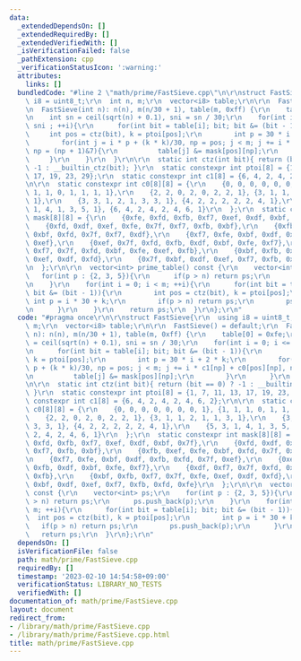```yaml
---
data:
  _extendedDependsOn: []
  _extendedRequiredBy: []
  _extendedVerifiedWith: []
  _isVerificationFailed: false
  _pathExtension: cpp
  _verificationStatusIcon: ':warning:'
  attributes:
    links: []
  bundledCode: "#line 2 \"math/prime/FastSieve.cpp\"\n\r\nstruct FastSieve{\r\n  using\
    \ i8 = uint8_t;\r\n  int n, m;\r\n  vector<i8> table;\r\n\r\n  FastSieve() = default;\r\
    \n  FastSieve(int n): n(n), m(n/30 + 1), table(m, 0xff) {\r\n    table[0] = 0xfe;\r\
    \n    int sn = ceil(sqrt(n) + 0.1), sni = sn / 30;\r\n    for(int i = 0; i <=\
    \ sni ; ++i){\r\n      for(int bit = table[i]; bit; bit &= (bit - 1)){\r\n   \
    \     int pos = ctz(bit), k = ptoi[pos];\r\n        int p = 30 * i + 2 * k;\r\n\
    \        for(int j = i * p + (k * k)/30, np = pos; j < m; j += i * c1[np] + c0[pos][np],\
    \ np = (np + 1)&7){\r\n          table[j] &= mask[pos][np];\r\n        }\r\n \
    \     }\r\n    }\r\n  }\r\n\r\n  static int ctz(int bit){ return (bit == 0) ?\
    \ -1 : __builtin_ctz(bit); }\r\n  static constexpr int ptoi[8] = {1, 7, 11, 13,\
    \ 17, 19, 23, 29};\r\n  static constexpr int c1[8] = {6, 4, 2, 4, 2, 4, 6, 2};\r\
    \n\r\n  static constexpr int c0[8][8] = {\r\n    {0, 0, 0, 0, 0, 0, 0, 1}, {1,\
    \ 1, 1, 0, 1, 1, 1, 1},\r\n    {2, 2, 0, 2, 0, 2, 2, 1}, {3, 1, 1, 2, 1, 1, 3,\
    \ 1},\r\n    {3, 3, 1, 2, 1, 3, 3, 1}, {4, 2, 2, 2, 2, 2, 4, 1},\r\n    {5, 3,\
    \ 1, 4, 1, 3, 5, 1}, {6, 4, 2, 4, 2, 4, 6, 1}\r\n  };\r\n  static constexpr int\
    \ mask[8][8] = {\r\n    {0xfe, 0xfd, 0xfb, 0xf7, 0xef, 0xdf, 0xbf, 0x7f},\r\n\
    \    {0xfd, 0xdf, 0xef, 0xfe, 0x7f, 0xf7, 0xfb, 0xbf},\r\n    {0xfb, 0xef, 0xfe,\
    \ 0xbf, 0xfd, 0x7f, 0xf7, 0xdf},\r\n    {0xf7, 0xfe, 0xbf, 0xdf, 0xfb, 0xfd, 0x7f,\
    \ 0xef},\r\n    {0xef, 0x7f, 0xfd, 0xfb, 0xdf, 0xbf, 0xfe, 0xf7},\r\n    {0xdf,\
    \ 0xf7, 0x7f, 0xfd, 0xbf, 0xfe, 0xef, 0xfb},\r\n    {0xbf, 0xfb, 0xf7, 0x7f, 0xfe,\
    \ 0xef, 0xdf, 0xfd},\r\n    {0x7f, 0xbf, 0xdf, 0xef, 0xf7, 0xfb, 0xfd, 0xfe}\r\
    \n  };\r\n\r\n  vector<int> prime_table() const {\r\n    vector<int> ps;\r\n \
    \   for(int p : {2, 3, 5}){\r\n      if(p > n) return ps;\r\n      ps.push_back(p);\r\
    \n    }\r\n    for(int i = 0; i < m; ++i){\r\n      for(int bit = table[i]; bit;\
    \ bit &= (bit - 1)){\r\n        int pos = ctz(bit), k = ptoi[pos];\r\n       \
    \ int p = i * 30 + k;\r\n        if(p > n) return ps;\r\n        ps.push_back(p);\r\
    \n      }\r\n    }\r\n    return ps;\r\n  }\r\n};\r\n"
  code: "#pragma once\r\n\r\nstruct FastSieve{\r\n  using i8 = uint8_t;\r\n  int n,\
    \ m;\r\n  vector<i8> table;\r\n\r\n  FastSieve() = default;\r\n  FastSieve(int\
    \ n): n(n), m(n/30 + 1), table(m, 0xff) {\r\n    table[0] = 0xfe;\r\n    int sn\
    \ = ceil(sqrt(n) + 0.1), sni = sn / 30;\r\n    for(int i = 0; i <= sni ; ++i){\r\
    \n      for(int bit = table[i]; bit; bit &= (bit - 1)){\r\n        int pos = ctz(bit),\
    \ k = ptoi[pos];\r\n        int p = 30 * i + 2 * k;\r\n        for(int j = i *\
    \ p + (k * k)/30, np = pos; j < m; j += i * c1[np] + c0[pos][np], np = (np + 1)&7){\r\
    \n          table[j] &= mask[pos][np];\r\n        }\r\n      }\r\n    }\r\n  }\r\
    \n\r\n  static int ctz(int bit){ return (bit == 0) ? -1 : __builtin_ctz(bit);\
    \ }\r\n  static constexpr int ptoi[8] = {1, 7, 11, 13, 17, 19, 23, 29};\r\n  static\
    \ constexpr int c1[8] = {6, 4, 2, 4, 2, 4, 6, 2};\r\n\r\n  static constexpr int\
    \ c0[8][8] = {\r\n    {0, 0, 0, 0, 0, 0, 0, 1}, {1, 1, 1, 0, 1, 1, 1, 1},\r\n\
    \    {2, 2, 0, 2, 0, 2, 2, 1}, {3, 1, 1, 2, 1, 1, 3, 1},\r\n    {3, 3, 1, 2, 1,\
    \ 3, 3, 1}, {4, 2, 2, 2, 2, 2, 4, 1},\r\n    {5, 3, 1, 4, 1, 3, 5, 1}, {6, 4,\
    \ 2, 4, 2, 4, 6, 1}\r\n  };\r\n  static constexpr int mask[8][8] = {\r\n    {0xfe,\
    \ 0xfd, 0xfb, 0xf7, 0xef, 0xdf, 0xbf, 0x7f},\r\n    {0xfd, 0xdf, 0xef, 0xfe, 0x7f,\
    \ 0xf7, 0xfb, 0xbf},\r\n    {0xfb, 0xef, 0xfe, 0xbf, 0xfd, 0x7f, 0xf7, 0xdf},\r\
    \n    {0xf7, 0xfe, 0xbf, 0xdf, 0xfb, 0xfd, 0x7f, 0xef},\r\n    {0xef, 0x7f, 0xfd,\
    \ 0xfb, 0xdf, 0xbf, 0xfe, 0xf7},\r\n    {0xdf, 0xf7, 0x7f, 0xfd, 0xbf, 0xfe, 0xef,\
    \ 0xfb},\r\n    {0xbf, 0xfb, 0xf7, 0x7f, 0xfe, 0xef, 0xdf, 0xfd},\r\n    {0x7f,\
    \ 0xbf, 0xdf, 0xef, 0xf7, 0xfb, 0xfd, 0xfe}\r\n  };\r\n\r\n  vector<int> prime_table()\
    \ const {\r\n    vector<int> ps;\r\n    for(int p : {2, 3, 5}){\r\n      if(p\
    \ > n) return ps;\r\n      ps.push_back(p);\r\n    }\r\n    for(int i = 0; i <\
    \ m; ++i){\r\n      for(int bit = table[i]; bit; bit &= (bit - 1)){\r\n      \
    \  int pos = ctz(bit), k = ptoi[pos];\r\n        int p = i * 30 + k;\r\n     \
    \   if(p > n) return ps;\r\n        ps.push_back(p);\r\n      }\r\n    }\r\n \
    \   return ps;\r\n  }\r\n};\r\n"
  dependsOn: []
  isVerificationFile: false
  path: math/prime/FastSieve.cpp
  requiredBy: []
  timestamp: '2023-02-10 14:54:58+09:00'
  verificationStatus: LIBRARY_NO_TESTS
  verifiedWith: []
documentation_of: math/prime/FastSieve.cpp
layout: document
redirect_from:
- /library/math/prime/FastSieve.cpp
- /library/math/prime/FastSieve.cpp.html
title: math/prime/FastSieve.cpp
---
```

